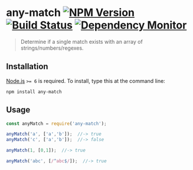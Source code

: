 # any-match [![NPM Version][npm-image]][npm-url] [![Build Status][travis-image]][travis-url] [![Dependency Monitor][greenkeeper-image]][greenkeeper-url]

> Determine if a single match exists with an array of strings/numbers/regexes.


## Installation

[Node.js](http://nodejs.org/) `>= 6` is required. To install, type this at the command line:
```shell
npm install any-match
```


## Usage

```js
const anyMatch = require('any-match');

anyMatch('a', ['a','b']);  //-> true
anyMatch('c', ['a','b']);  //-> false

anyMatch(1, [0,1]);  //-> true

anyMatch('abc', [/^abc$/]);  //-> true
```


[npm-image]: https://img.shields.io/npm/v/any-match.svg
[npm-url]: https://npmjs.com/package/any-match
[travis-image]: https://img.shields.io/travis/stevenvachon/any-match.svg
[travis-url]: https://travis-ci.org/stevenvachon/any-match
[greenkeeper-image]: https://badges.greenkeeper.io/stevenvachon/any-match.svg
[greenkeeper-url]: https://greenkeeper.io/
